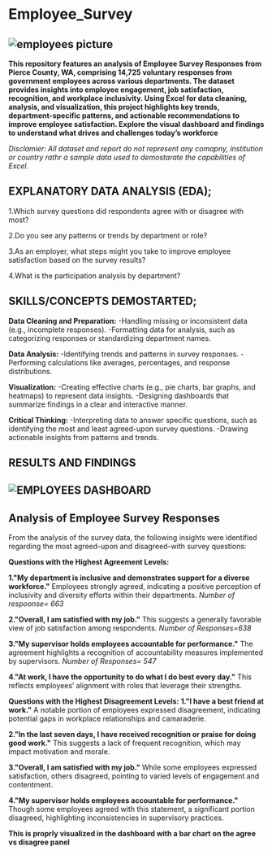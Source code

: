 # Employee_Survey

![employees picture](https://github.com/user-attachments/assets/d768e754-ecf6-4ac0-abe5-034671fa3dac)
----------------------------------------------------------------------------------------------------------------------------------------------------------------------------------------------

**This repository features an analysis of Employee Survey Responses from Pierce County, WA, comprising 14,725 voluntary responses from government employees across various departments. The dataset provides insights into employee engagement, job satisfaction, recognition, and workplace inclusivity. Using Excel for data cleaning, analysis, and visualization, this project highlights key trends, department-specific patterns, and actionable recommendations to improve employee satisfaction. Explore the visual dashboard and findings to understand what drives and challenges today’s workforce**

_Disclamier: All dataset and report do not represent any comapny, institution or country rathr a sample data used to demostarate the capabilities of Excel._

## EXPLANATORY DATA ANALYSIS (EDA);
1.Which survey questions did respondents agree with or disagree with most?

2.Do you see any patterns or trends by department or role?

3.As an employer, what steps might you take to improve employee satisfaction based on the survey results?

4.What is the participation analysis by department?

## SKILLS/CONCEPTS DEMOSTARTED;
**Data Cleaning and Preparation:**
-Handling missing or inconsistent data (e.g., incomplete responses).
-Formatting data for analysis, such as categorizing responses or standardizing department names.

**Data Analysis:**
-Identifying trends and patterns in survey responses.
-Performing calculations like averages, percentages, and response distributions.

**Visualization:**
-Creating effective charts (e.g., pie charts, bar graphs, and heatmaps) to represent data insights.
-Designing dashboards that summarize findings in a clear and interactive manner.

**Critical Thinking:**
-Interpreting data to answer specific questions, such as identifying the most and least agreed-upon survey questions.
-Drawing actionable insights from patterns and trends.

## RESULTS AND FINDINGS

![EMPLOYEES DASHBOARD](https://github.com/user-attachments/assets/a615d1ed-5851-45fb-bb97-ad01f70af391)
-------------------------------------------------------------------------------------------------------------------------------------------------------------------------------------------

## Analysis of Employee Survey Responses
From the analysis of the survey data, the following insights were identified regarding the most agreed-upon and disagreed-with survey questions:

**Questions with the Highest Agreement Levels:**

**1."My department is inclusive and demonstrates support for a diverse workforce."**
Employees strongly agreed, indicating a positive perception of inclusivity and diversity efforts within their departments.
_Number of respoonse= 663_

**2."Overall, I am satisfied with my job."**
This suggests a generally favorable view of job satisfaction among respondents.
_Number of Responses=638_

**3."My supervisor holds employees accountable for performance."**
The agreement highlights a recognition of accountability measures implemented by supervisors.
_Number of Responses= 547_

**4."At work, I have the opportunity to do what I do best every day."**
This reflects employees’ alignment with roles that leverage their strengths.

**Questions with the Highest Disagreement Levels:**
**1."I have a best friend at work."**
A notable portion of employees expressed disagreement, indicating potential gaps in workplace relationships and camaraderie.

**2."In the last seven days, I have received recognition or praise for doing good work."**
This suggests a lack of frequent recognition, which may impact motivation and morale.

**3."Overall, I am satisfied with my job."**
While some employees expressed satisfaction, others disagreed, pointing to varied levels of engagement and contentment.

**4."My supervisor holds employees accountable for performance."**
Though some employees agreed with this statement, a significant portion disagreed, highlighting inconsistencies in supervisory practices.

**This is proprly visualized in the dashboard with a bar chart on the agree vs disagree panel**



